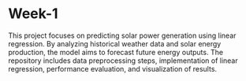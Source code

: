 # Week-1
This project focuses on predicting solar power generation using linear regression. By analyzing historical weather data and solar energy production, the model aims to forecast future energy outputs. The repository includes data preprocessing steps, implementation of linear regression, performance evaluation, and visualization of results.
